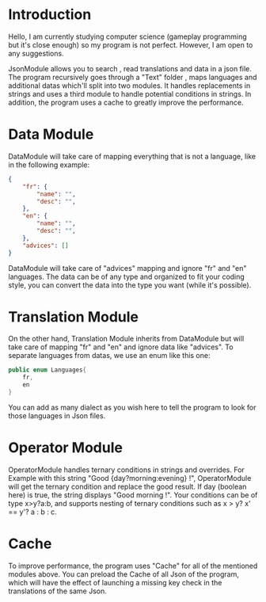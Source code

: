 # Introduction

Hello, 
I am currently studying computer science (gameplay programming but it's close enough) so my program is not perfect. However, I am open to any suggestions.

JsonModule allows you to search , read translations and data in a json file. The program recursively goes through a "Text" folder , maps languages ​​and additional datas which'll split into two modules. It handles replacements in strings and uses a third module to handle potential conditions in strings.
In addition, the program uses a cache to greatly improve the performance.

# Data Module

DataModule will take care of mapping everything that is not a language, like in the following example: 

```json
{
    "fr": {
        "name": "",
        "desc": "",
    },
    "en": {
        "name": "",
        "desc": "",
    },
    "advices": []
}
```

DataModule will take care of "advices" mapping and ignore "fr" and "en" languages. The data can be of any type and organized to fit your coding style, you can convert the data into the type you want (while it's possible).

# Translation Module

On the other hand, Translation Module inherits from DataModule but will take care of mapping "fr" and "en" and ignore data like "advices". To separate languages from datas, we use an enum like this one:

```cs
public enum Languages{
    fr,
    en
}
```

You can add as many dialect as you wish here to tell the program to look for those languages in Json files.

# Operator Module

OperatorModule handles ternary conditions in strings and overrides. For Example with this string "Good {day?morning:evening} !", OperatorModule will get the ternary condition and replace the good result. If day (boolean here) is true, the string displays "Good morning !". Your conditions can be of type x>y?a:b, and supports nesting of ternary conditions such as x > y? x' == y'? a : b : c.

# Cache

To improve performance, the program uses "Cache" for all of the mentioned modules above.
You can preload the Cache of all Json of the program, which will have the effect of launching a missing key check in the translations of the same Json.
